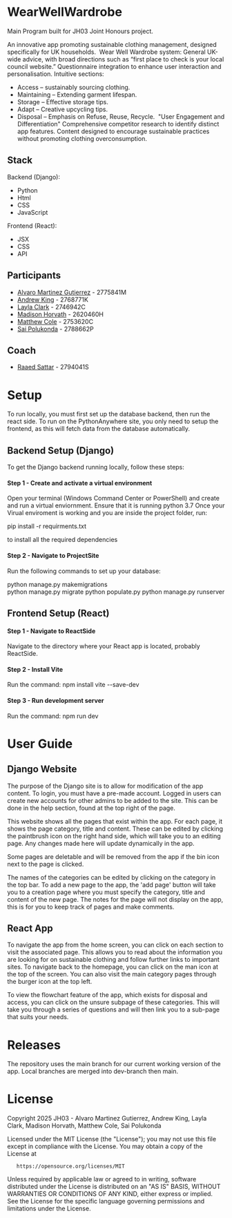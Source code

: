 # WearWellWardrobe

Main Program built for JH03 Joint Honours project.

An innovative app promoting sustainable clothing management, designed specifically for UK households.​
​
Wear Well Wardrobe system:​
General UK-wide advice, with broad directions such as “first place to check is your local council website.”​
Questionnaire integration to enhance user interaction and personalisation.​
Intuitive sections:​
- Access – sustainably sourcing  clothing.​
- Maintaining – Extending garment lifespan.​
- Storage – Effective storage tips.​
- Adapt – Creative upcycling tips.​
- Disposal – Emphasis on Refuse, Reuse, Recycle.​
​
"User Engagement and Differentiation"​
Comprehensive competitor research to identify distinct app features.​
Content designed to encourage sustainable practices without promoting clothing overconsumption.​
​

## Stack

Backend (Django):

 - Python
 - Html
 - CSS
 - JavaScript

Frontend (React):

 - JSX 
 - CSS 
 - API 

## Participants

- [Alvaro Martinez Gutierrez](mailto:2775841M@student.gla.ac.uk) - 2775841M
- [Andrew King](mailto:2768771K@student.gla.ac.uk) - 2768771K
- [Layla Clark](mailto:2746942C@student.gla.ac.uk) - 2746942C
- [Madison Horvath](mailto:2620460H@student.gla.ac.uk) - 2620460H
- [Matthew Cole](mailto:2753620C@student.gla.ac.uk) - 2753620C
- [Sai Polukonda](mailto:2788662P@student.gla.ac.uk) - 2788662P


## Coach

- [Raaed Sattar](mailto:2794041S@student.gla.ac.uk) - 2794041S



# Setup
To run locally, you must first set up the database backend, then run the react side. To run on the PythonAnywhere site, you only need to setup the frontend, as this will fetch data from the database automatically.

## Backend Setup (Django)
To get the Django backend running locally, follow these steps:

#### Step 1 - Create and activate a virtual environment
Open your terminal (Windows Command Center or PowerShell) and create and run a virtual enviornment. Ensure that it is running  python 3.7
Once your Virual enviroment is working and you are inside the project folder, run:

pip install -r requirments.txt

to install all the required dependencies 


#### Step 2 - Navigate to ProjectSite
Run the following commands to set up your database:

python manage.py makemigrations  
python manage.py migrate
python populate.py
python manage.py runserver


## Frontend Setup (React)

#### Step 1 - Navigate to ReactSide
Navigate to the directory where your React app is located, probably ReactSide.

#### Step 2 - Install Vite
Run the command:
npm install vite --save-dev

#### Step 3 - Run development server
Run the command:
npm run dev

# User Guide

## Django Website
The purpose of the Django site is to allow for modification of the app content. To login, you must have a pre-made account. Logged in users can create new accounts for other admins to be added to the site. This can be done in the help section, found at the top right of the page.

This website shows all the pages that exist within the app. For each page, it shows the page category, title and content. These can be edited by clicking the paintbrush icon on the right hand side, which will take you to an editing page. Any changes made here will update dynamically in the app.

Some pages are deletable and will be removed from the app if the bin icon next to the page is clicked.

The names of the categories can be edited by clicking on the category in the top bar. To add a new page to the app, the 'add page' button will take you to a creation page where you must specify the category, title and content of the new page. The notes for the page will not display on the app, this is for you to keep track of pages and make comments.


## React App
To navigate the app from the home screen, you can click on each section to visit the associated page. This allows you to read about the information you are looking for on sustainable clothing and follow further links to important sites. To navigate back to the homepage, you can click on the man icon at the top of the screen. You can also visit the main category pages through the burger icon at the top left.

To view the flowchart feature of the app, which exists for disposal and access, you can click on the unsure subpage of these categories. This will take you through a series of questions and will then link you to a sub-page that suits your needs.

# Releases

The repository uses the main branch for our current working version of the app. Local branches are merged into dev-branch then main.


# License

Copyright 2025 JH03 - Alvaro Martinez Gutierrez, Andrew King, Layla Clark, Madison Horvath, Matthew Cole, Sai Polukonda

Licensed under the MIT License (the "License");
you may not use this file except in compliance with the License.
You may obtain a copy of the License at

       https://opensource.org/licenses/MIT

Unless required by applicable law or agreed to in writing, software
distributed under the License is distributed on an "AS IS" BASIS,
WITHOUT WARRANTIES OR CONDITIONS OF ANY KIND, either express or implied.
See the License for the specific language governing permissions and
limitations under the License.
